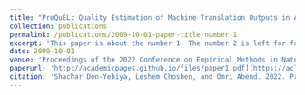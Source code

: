 ```yaml
---
title: "PreQuEL: Quality Estimation of Machine Translation Outputs in Advance"
collection: publications
permalink: /publications/2009-10-01-paper-title-number-1
excerpt: 'This paper is about the number 1. The number 2 is left for future work.'
date: 2009-10-01
venue: 'Proceedings of the 2022 Conference on Empirical Methods in Natural Language Processing'
paperurl: 'http://academicpages.github.io/files/paper1.pdf](https://aclanthology.org/2022.emnlp-main.767/'
citation: 'Shachar Don-Yehiya, Leshem Choshen, and Omri Abend. 2022. PreQuEL: Quality Estimation of Machine Translation Outputs in Advance. In Proceedings of the 2022 Conference on Empirical Methods in Natural Language Processing, pages 11170–11183, Abu Dhabi, United Arab Emirates. Association for Computational Linguistics.'
---
```

